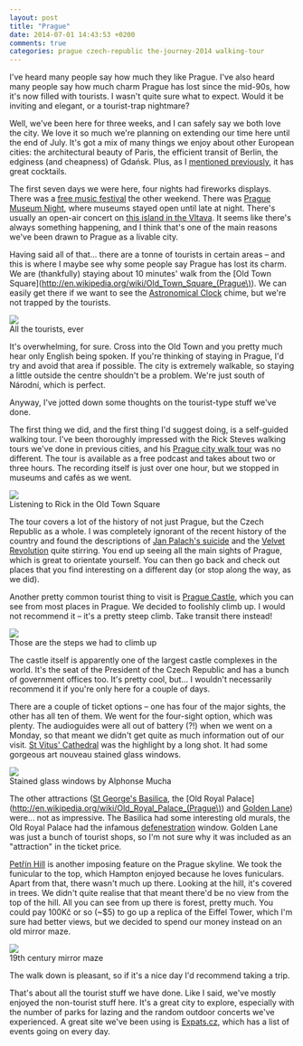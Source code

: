 ```yaml
---
layout: post
title: "Prague"
date: 2014-07-01 14:43:53 +0200
comments: true
categories: prague czech-republic the-journey-2014 walking-tour
---
```


I've heard many people say how much they like Prague. I've also heard many people say how much charm Prague has lost since the mid-90s, how it's now filled with tourists. I wasn't quite sure what to expect. Would it be inviting and elegant, or a tourist-trap nightmare?

Well, we've been here for three weeks, and I can safely say we both love the city. We love it so much we're planning on extending our time here until the end of July. It's got a mix of many things we enjoy about other European cities: the architectural beauty of Paris, the efficient transit of Berlin, the edginess (and cheapness) of Gdańsk. Plus, as I [mentioned previously](/blog/2014/06/20/hemingway-bar-prague), it has great cocktails.

The first seven days we were here, four nights had fireworks displays. There was a [free music festival](http://unitedislands.cz/) the other weekend. There was [Prague Museum Night](http://www.prazskamuzejninoc.cz/), where museums stayed open until late at night. There's usually an open-air concert on [this island in the Vltava](https://www.google.com/maps/place/St%C5%99eleck%C3%BD+ostrov/@50.08048,14.410501,17z/data=!3m1!4b1!4m2!3m1!1s0x0:0x20fab08b45c47614). It seems like there's always something happening, and I think that's one of the main reasons we've been drawn to Prague as a livable city.

Having said all of that... there are a tonne of tourists in certain areas – and this is where I maybe see why some people say Prague has lost its charm. We are (thankfully) staying about 10 minutes' walk from the [Old Town Square](http://en.wikipedia.org/wiki/Old_Town_Square_(Prague\)). We can easily get there if we want to see the [Astronomical Clock](http://en.wikipedia.org/wiki/Prague_Orloj) chime, but we're not trapped by the tourists.

<div class="img">
  <img src="/images/the-journey/prague/oldtownsq.jpg">
  <div class="alt">All the tourists, ever</div>
</div>

It's overwhelming, for sure. Cross into the Old Town and you pretty much hear only English being spoken. If you're thinking of staying in Prague, I'd try and avoid that area if possible. The city is extremely walkable, so staying a little outside the centre shouldn't be a problem. We're just south of Národní, which is perfect.

Anyway, I've jotted down some thoughts on the tourist-type stuff we've done.

<!-- more -->

The first thing we did, and the first thing I'd suggest doing, is a self-guided walking tour. I've been thoroughly impressed with the Rick Steves walking tours we've done in previous cities, and his [Prague city walk tour](https://www.ricksteves.com/watch-read-listen/audio/audio-tours/eastern-europe) was no different. The tour is available as a free podcast and takes about two or three hours. The recording itself is just over one hour, but we stopped in museums and cafés as we went.

<div class="img">
  <img src="/images/the-journey/prague/ourladyoftyn.jpg">
  <div class="alt">Listening to Rick in the Old Town Square</div>
</div>

The tour covers a lot of the history of not just Prague, but the Czech Republic as a whole. I was completely ignorant of the recent history of the country and found the descriptions of [Jan Palach's suicide](http://en.wikipedia.org/wiki/Jan_Palach) and the [Velvet Revolution](http://en.wikipedia.org/wiki/Velvet_Revolution) quite stirring. You end up seeing all the main sights of Prague, which is great to orientate yourself. You can then go back and check out places that you find interesting on a different day (or stop along the way, as we did).

Another pretty common tourist thing to visit is [Prague Castle](http://en.wikipedia.org/wiki/Prague_castle), which you can see from most places in Prague. We decided to foolishly climb up. I would not recommend it – it's a pretty steep climb. Take transit there instead! 

<div class="img">
  <img src="/images/the-journey/prague/viewfromcastle.jpg">
  <div class="alt">Those are the steps we had to climb up</div>
</div>

The castle itself is apparently one of the largest castle complexes in the world. It's the seat of the President of the Czech Republic and has a bunch of government offices too. It's pretty cool, but... I wouldn't necessarily recommend it if you're only here for a couple of days. 

There are a couple of ticket options – one has four of the major sights, the other has all ten of them. We went for the four-sight option, which was plenty. The audioguides were all out of battery (?!) when we went on a Monday, so that meant we didn't get quite as much information out of our visit. [St Vitus' Cathedral](http://en.wikipedia.org/wiki/St._Vitus_Cathedral) was the highlight by a long shot. It had some gorgeous art nouveau stained glass windows.

<div class="img">
  <img src="/images/the-journey/prague/stvitusstainedglass.jpg">
  <div class="alt">Stained glass windows by Alphonse Mucha</div>
</div>

The other attractions ([St George's Basilica](http://en.wikipedia.org/wiki/St._George%27s_Basilica,_Prague), the [Old Royal Palace](http://en.wikipedia.org/wiki/Old_Royal_Palace_(Prague\)) and [Golden Lane](http://en.wikipedia.org/wiki/Golden_Lane)) were... not as impressive. The Basilica had some interesting old murals, the Old Royal Palace had the infamous [defenestration](http://en.wikipedia.org/wiki/Defenestrations_of_Prague) window. Golden Lane was just a bunch of tourist shops, so I'm not sure why it was included as an "attraction" in the ticket price.

[Petřín Hill](http://en.wikipedia.org/wiki/Pet%C5%99%C3%ADn) is another imposing feature on the Prague skyline. We took the funicular to the top, which Hampton enjoyed because he loves funiculars. Apart from that, there wasn't much up there. Looking at the hill, it's covered in trees. We didn't quite realise that that meant there'd be no view from the top of the hill. All you can see from up there is forest, pretty much. You could pay 100Kč or so (~$5) to go up a replica of the Eiffel Tower, which I'm sure had better views, but we decided to spend our money instead on an old mirror maze.

<div class="img">
  <img src="/images/the-journey/prague/houseofmirrors.jpg">
  <div class="alt">19th century mirror maze</div>
</div>

The walk down is pleasant, so if it's a nice day I'd recommend taking a trip.

That's about all the tourist stuff we have done. Like I said, we've mostly enjoyed the non-tourist stuff here. It's a great city to explore, especially with the number of parks for lazing and the random outdoor concerts we've experienced. A great site we've been using is [Expats.cz](http://www.expats.cz/), which has a list of events going on every day.